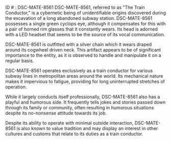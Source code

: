 ID # : DSC-MATE-8561
DSC-MATE-8561, referred to as "The Train Conductor," is a cybernetic being of unidentifiable origins discovered during the excavation of a long abandoned subway station. DSC-MATE-8561 possesses a single green cyclops eye, although it compensates for this with a pair of horned rim glasses that it constantly wears. Its head is adorned with a LED headset that seems to be the source of its vocal communication.

DSC-MATE-8561 is outfitted with a silver chain which it wears draped around its cogwheel driven neck. This artifact appears to be of significant importance to the entity, as it is observed to handle and manipulate it on a regular basis.

DSC-MATE-8561 operates exclusively as a train conductor for various subway lines in metropolitan areas around the world. Its mechanical nature makes it impervious to fatigue, providing for long uninterrupted stretches of operation.

While it largely conducts itself professionally, DSC-MATE-8561 also has a playful and humorous side. It frequently tells jokes and stories passed down through its family or community, often resulting in humorous situations despite its no-nonsense attitude towards its job.

Despite its ability to operate with minimal outside interaction, DSC-MATE-8561 is also known to value tradition and may display an interest in other cultures and customs that relate to its duties as a train conductor.